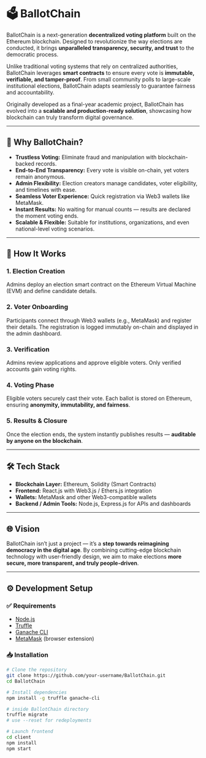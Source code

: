 # 🗳️ BallotChain  

BallotChain is a next-generation **decentralized voting platform** built on the Ethereum blockchain. Designed to revolutionize the way elections are conducted, it brings **unparalleled transparency, security, and trust** to the democratic process.  

Unlike traditional voting systems that rely on centralized authorities, BallotChain leverages **smart contracts** to ensure every vote is **immutable, verifiable, and tamper-proof**. From small community polls to large-scale institutional elections, BallotChain adapts seamlessly to guarantee fairness and accountability.  

Originally developed as a final-year academic project, BallotChain has evolved into a **scalable and production-ready solution**, showcasing how blockchain can truly transform digital governance.  

---

## 🚀 Why BallotChain?  
- **Trustless Voting:** Eliminate fraud and manipulation with blockchain-backed records.  
- **End-to-End Transparency:** Every vote is visible on-chain, yet voters remain anonymous.  
- **Admin Flexibility:** Election creators manage candidates, voter eligibility, and timelines with ease.  
- **Seamless Voter Experience:** Quick registration via Web3 wallets like MetaMask.  
- **Instant Results:** No waiting for manual counts — results are declared the moment voting ends.  
- **Scalable & Flexible:** Suitable for institutions, organizations, and even national-level voting scenarios.  

---

## 🔧 How It Works  
### 1. Election Creation  
Admins deploy an election smart contract on the Ethereum Virtual Machine (EVM) and define candidate details.  

### 2. Voter Onboarding  
Participants connect through Web3 wallets (e.g., MetaMask) and register their details. The registration is logged immutably on-chain and displayed in the admin dashboard.  

### 3. Verification  
Admins review applications and approve eligible voters. Only verified accounts gain voting rights.  

### 4. Voting Phase  
Eligible voters securely cast their vote. Each ballot is stored on Ethereum, ensuring **anonymity, immutability, and fairness**.  

### 5. Results & Closure  
Once the election ends, the system instantly publishes results — **auditable by anyone on the blockchain**.  

---

## 🛠️ Tech Stack  
- **Blockchain Layer:** Ethereum, Solidity (Smart Contracts)  
- **Frontend:** React.js with Web3.js / Ethers.js integration  
- **Wallets:** MetaMask and other Web3-compatible wallets  
- **Backend / Admin Tools:** Node.js, Express.js for APIs and dashboards  

---

## 🌐 Vision  
BallotChain isn’t just a project — it’s a **step towards reimagining democracy in the digital age**. By combining cutting-edge blockchain technology with user-friendly design, we aim to make elections **more secure, more transparent, and truly people-driven**.  

---

## ⚙️ Development Setup

### ✅ Requirements
- [Node.js](https://nodejs.org/)  
- [Truffle](https://trufflesuite.com/)  
- [Ganache CLI](https://trufflesuite.com/ganache/)  
- [MetaMask](https://metamask.io/) (browser extension)  

### 📥 Installation

```bash
# Clone the repository
git clone https://github.com/your-username/BallotChain.git
cd BallotChain

# Install dependencies
npm install -g truffle ganache-cli

# inside BallotChain directory
truffle migrate
# use --reset for redeployments

# Launch frontend
cd client
npm install
npm start
